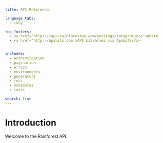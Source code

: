```yaml
---
title: API Reference

language_tabs:
  - ruby

toc_footers:
  - <a href='https://app.rainforestqa.com/settings/integrations'>Where is my API Key?</a>
  - <a href='http://apibits.com'>API Libraries via Apibits</a>


includes:
  - authentication
  - pagination
  - errors
  - environments
  - generators
  - runs
  - schedules
  - tests

search: true
---
```


# Introduction

Welcome to the Rainforest API.
